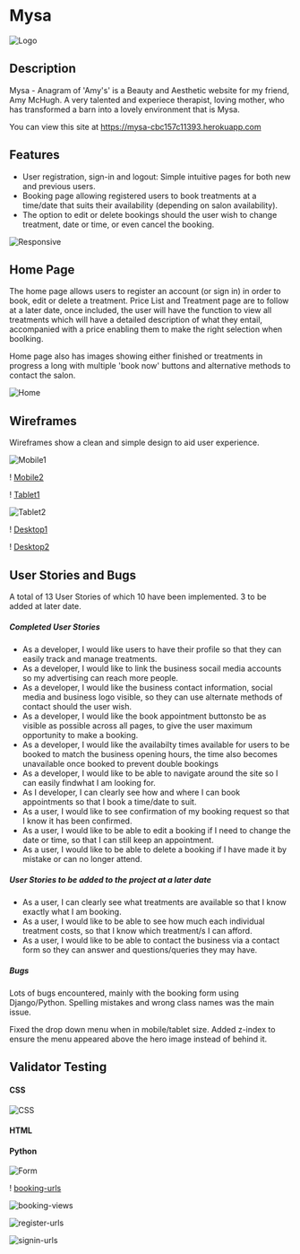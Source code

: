 # Mysa

![Logo](static/assets/images/mysalogob-g.webp)

## Description

Mysa - Anagram of 'Amy's' is a Beauty and Aesthetic website for my friend, Amy McHugh. A very talented and experiece therapist, loving mother, who has transformed a barn into a lovely environment that is Mysa.

You can view this site at https://mysa-cbc157c11393.herokuapp.com

## Features

* User registration, sign-in and logout: Simple intuitive pages for both new and previous users.
* Booking page allowing registered users to book treatments at a time/date that suits their availability (depending on salon availability).
* The option to edit or delete bookings should the user wish to change treatment, date or time, or even cancel the booking.

![ Responsive](static/assets/images/Responsive.png)

## Home Page

The home page allows users to register an account (or sign in) in order to book, edit or delete a treatment. Price List and Treatment page are to follow at a later date, once included, the user will have the function to view all treatments which will have a detailed description of what they entail, accompanied with a price enabling them to make the right selection when boolking.

Home page also has images showing either finished or treatments in progress a long with multiple 'book now' buttons and alternative methods to contact the salon.

![Home](static/assets/images/Homepage.png)

## Wireframes

Wireframes show a clean and simple design to aid user experience.

![Mobile1](static/assets/images/Mobile1.webp)

! [Mobile2](static/assets/images/Mobile2.webp)

! [Tablet1](static/assets/images/Tablet.png)

![Tablet2](static/assets/images/Tablet2.png)

! [Desktop1](static/assets/images/Desktop1.png)

! [Desktop2](static/assets/images/Desktop2.png)


## User Stories and Bugs

A total of 13 User Stories of which 10 have been implemented. 3 to be added at later date.

##### Completed User Stories

* As a developer, I would like users to have their profile so that they can easily track and manage treatments.
* As a developer, I would like to link the business socail media accounts so my advertising can reach more people.
* As a developer, I would like the business contact information, social media and business logo visible, so they can use alternate methods of contact should the user wish.
* As a developer, I would like the book appointment buttonsto be as visible as possible across all pages, to give the user maximum opportunity to make a booking.
* As a developer, I would like the availabilty times available for users to be booked to match the business opening hours, the time also becomes unavailable once booked to prevent double bookings
* As a developer, I would like to be able to navigate around the site so I can easily findwhat I am looking for.
* As I developer, I can clearly see how and where I can book appointments so that I book a time/date to suit.
* As a user, I would like to see confirmation of my booking request so that I know it has been confirmed.
* As a user, I would like to be able to edit a booking if I need to change the date or time, so that I can still keep an appointment.
* As a user, I would like to be able to delete a booking if I have made it by mistake or can no longer attend.

##### User Stories to be added to the project at a later date

* As a user, I can clearly see what treatments are available so that I know exactly what I am booking.
* As a user, I would like to be able to see how much each individual treatment costs, so that I know which treatment/s I can afford.
* As a user, I would like to be able to contact the business via a contact form so they can answer and questions/queries they may have.

##### Bugs

Lots of bugs encountered, mainly with the booking form using Django/Python. Spelling mistakes and wrong class names was the main issue.

Fixed the drop down menu when in mobile/tablet size. Added z-index to ensure the menu appeared above the hero image instead of behind it.


## Validator Testing

#### CSS

![CSS](static/assets/images/css.png)

#### HTML


#### Python

![Form](static/assets/images/forms.png)

! [booking-urls](static/assets/images/booking-urls.png)

![booking-views](static/assets/images/booking-views.png)

![register-urls](static/assets/images/register-urls.png)

![signin-urls](static/assets/images/signin-urls.png)
